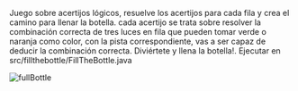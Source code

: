Juego sobre acertijos lógicos, resuelve los acertijos para cada fila y crea el camino para llenar la botella.
cada acertijo se trata sobre resolver la combinación correcta de tres luces en fila que pueden tomar verde o naranja como color,
con la pista correspondiente, vas a ser capaz de deducir la combinación correcta.
Diviértete y llena la botella!. 
Ejecutar en src/fillthebottle/FillTheBottle.java

  ![fullBottle](https://github.com/user-attachments/assets/8a3b9f9d-4a3b-45b5-a214-af807cd02997)

